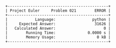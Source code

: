     +--------------------------------------------+
    | Project Euler     Problem 021        ERROR |
    +--------------------------------------------+
    |            Language:                python |
    |     Expected Answer:                 31626 |
    |   Calculated Answer:                     0 |
    |        Running Time:              0.0000 s |
    |        Memory Usage:                  0 kB |
    +--------------------------------------------+

